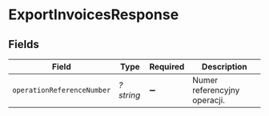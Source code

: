 # ExportInvoicesResponse


## Fields

| Field                        | Type                         | Required                     | Description                  |
| ---------------------------- | ---------------------------- | ---------------------------- | ---------------------------- |
| `operationReferenceNumber`   | *?string*                    | :heavy_minus_sign:           | Numer referencyjny operacji. |